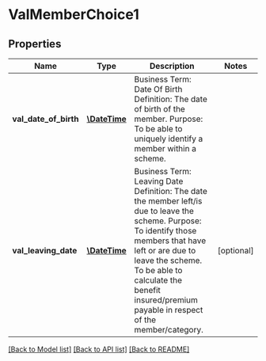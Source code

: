 # ValMemberChoice1

## Properties
Name | Type | Description | Notes
------------ | ------------- | ------------- | -------------
**val_date_of_birth** | [**\DateTime**](\DateTime.md) | Business Term: Date Of Birth Definition: The date of birth of the member. Purpose: To be able to uniquely identify a member within a scheme. | 
**val_leaving_date** | [**\DateTime**](\DateTime.md) | Business Term: Leaving Date Definition: The date the member left/is due to leave the scheme. Purpose: To identify those members that have left or are due to leave the scheme. To be able to calculate the benefit insured/premium payable in respect of the member/category. | [optional] 

[[Back to Model list]](../../README.md#documentation-for-models) [[Back to API list]](../../README.md#documentation-for-api-endpoints) [[Back to README]](../../README.md)

